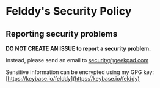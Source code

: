 # Felddy's Security Policy #

## Reporting security problems ##

**DO NOT CREATE AN ISSUE to report a security problem.**

Instead, please send an email to [security@geekpad.com](mailto:security@geekpad.com)

Sensitive information can be encrypted using my GPG key: [https://keybase.io/felddy](https://keybase.io/felddy)

